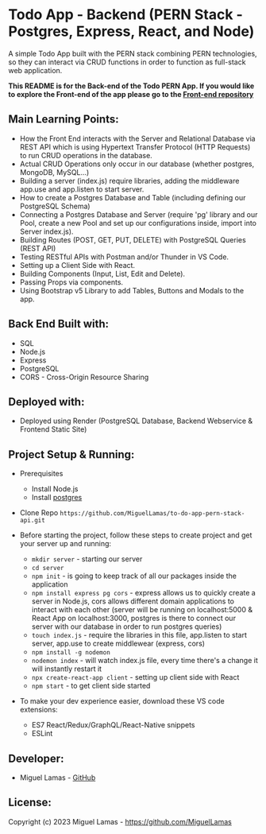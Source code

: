 # Todo App - Backend (PERN Stack - Postgres, Express, React, and Node)

A simple Todo App built with the PERN stack combining PERN technologies, so they can interact via CRUD functions in order to function as full-stack web application.

**This README is for the Back-end of the Todo PERN App. If you would like to explore the Front-end of the app please go to the [Front-end repository](https://github.com/MiguelLamas/to-do-app-pern-stack-frontend)**

## Main Learning Points:

* How the Front End interacts with the Server and Relational Database via REST API which is using Hypertext Transfer Protocol (HTTP Requests) to run CRUD operations in the database.
* Actual CRUD Operations only occur in our database (whether postgres, MongoDB, MySQL...)
* Building a server (index.js) require libraries, adding the middleware app.use and app.listen to start server.
* How to create a Postgres Database and Table (including defining our PostgreSQL Schema)
* Connecting a Postgres Database and Server (require 'pg' library and our Pool, create a new Pool and set up our configurations inside, import into Server index.js).
* Building Routes (POST, GET, PUT, DELETE) with PostgreSQL Queries (REST API)
* Testing RESTful APIs with Postman and/or Thunder in VS Code.
* Setting up a Client Side with React.
* Building Components (Input, List, Edit and Delete).
* Passing Props via components.
* Using Bootstrap v5 Library to add Tables, Buttons and Modals to the app.


## Back End Built with:

* SQL
* Node.js
* Express
* PostgreSQL
* CORS - Cross-Origin Resource Sharing


## Deployed with:

* Deployed using Render (PostgreSQL Database, Backend Webservice & Frontend Static Site)

## Project Setup & Running:

* Prerequisites
  * Install Node.js
  * Install [postgres](https://www.youtube.com/watch?v=fZQI7nBu32M&t=0s)

* Clone Repo `https://github.com/MiguelLamas/to-do-app-pern-stack-api.git`

* Before starting the project, follow these steps to create project and get your server up and running:

  * `mkdir server` - starting our server
  * `cd server`
  * `npm init` - is going to keep track of all our packages inside the application
  * `npm install express pg cors` - express allows us to quickly create a server in Node.js, cors allows different domain applications to interact with each other (server will be running on localhost:5000 & React App on localhost:3000, postgres is there to connect our server with our database in order to run postgres queries)
  * `touch index.js` - require the libraries in this file, app.listen to start server, app.use to create middlewear (express, cors)
  * `npm install -g nodemon`
  * `nodemon index` - will watch index.js file, every time there's a change it will instantly restart it
  * `npx create-react-app client` - setting up client side with React
  * `npm start` - to get client side started

* To make your dev experience easier, download these VS code extensions:
  * ES7 React/Redux/GraphQL/React-Native snippets
  * ESLint

## Developer:

* Miguel Lamas - [GitHub](https://github.com/MiguelLamas)

## License:

Copyright (c) 2023 Miguel Lamas - https://github.com/MiguelLamas


